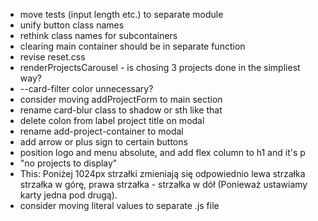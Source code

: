 - move tests (input length etc.) to separate module
- unify button class names
- rethink class names for subcontainers
- clearing main container should be in separate function
- revise reset.css
- renderProjectsCarousel - is chosing 3 projects done in the simpliest way?
- --card-filter color unnecessary?
- consider moving addProjectForm to main section
- rename card-blur class to shadow or sth like that
- delete colon from label project title on modal
- rename add-project-container to modal
- add arrow or plus sign to certain buttons
- position logo and menu absolute, and add flex column to h1 and it's p
- "no projects to display"
- This: Poniżej 1024px strzałki zmieniają się odpowiednio lewa strzałka strzałka w górę, prawa strzałka - strzałka w dół (Ponieważ ustawiamy karty jedna pod drugą).
- consider moving literal values to separate .js file
